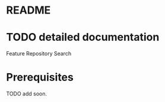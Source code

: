 # README #

# TODO detailed documentation #
Feature Repository Search

# Prerequisites #
TODO add soon.

